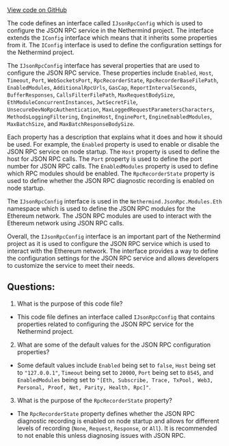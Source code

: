 [View code on GitHub](https://github.com/NethermindEth/nethermind/src/Nethermind/Nethermind.JsonRpc/IJsonRpcConfig.cs)

The code defines an interface called `IJsonRpcConfig` which is used to configure the JSON RPC service in the Nethermind project. The interface extends the `IConfig` interface which means that it inherits some properties from it. The `IConfig` interface is used to define the configuration settings for the Nethermind project.

The `IJsonRpcConfig` interface has several properties that are used to configure the JSON RPC service. These properties include `Enabled`, `Host`, `Timeout`, `Port`, `WebSocketsPort`, `RpcRecorderState`, `RpcRecorderBaseFilePath`, `EnabledModules`, `AdditionalRpcUrls`, `GasCap`, `ReportIntervalSeconds`, `BufferResponses`, `CallsFilterFilePath`, `MaxRequestBodySize`, `EthModuleConcurrentInstances`, `JwtSecretFile`, `UnsecureDevNoRpcAuthentication`, `MaxLoggedRequestParametersCharacters`, `MethodsLoggingFiltering`, `EngineHost`, `EnginePort`, `EngineEnabledModules`, `MaxBatchSize`, and `MaxBatchResponseBodySize`.

Each property has a description that explains what it does and how it should be used. For example, the `Enabled` property is used to enable or disable the JSON RPC service on node startup. The `Host` property is used to define the host for JSON RPC calls. The `Port` property is used to define the port number for JSON RPC calls. The `EnabledModules` property is used to define which RPC modules should be enabled. The `RpcRecorderState` property is used to define whether the JSON RPC diagnostic recording is enabled on node startup.

The `IJsonRpcConfig` interface is used in the `Nethermind.JsonRpc.Modules.Eth` namespace which is used to define the JSON RPC modules for the Ethereum network. The JSON RPC modules are used to interact with the Ethereum network using JSON RPC calls.

Overall, the `IJsonRpcConfig` interface is an important part of the Nethermind project as it is used to configure the JSON RPC service which is used to interact with the Ethereum network. The interface provides a way to define the configuration settings for the JSON RPC service and allows developers to customize the service to meet their needs.
## Questions: 
 1. What is the purpose of this code file?
- This code file defines an interface called `IJsonRpcConfig` that contains properties related to configuring the JSON RPC service for the Nethermind project.

2. What are some of the default values for the JSON RPC configuration properties?
- Some default values include `Enabled` being set to `false`, `Host` being set to `"127.0.0.1"`, `Timeout` being set to `20000`, `Port` being set to `8545`, and `EnabledModules` being set to `"[Eth, Subscribe, Trace, TxPool, Web3, Personal, Proof, Net, Parity, Health, Rpc]"`.

3. What is the purpose of the `RpcRecorderState` property?
- The `RpcRecorderState` property defines whether the JSON RPC diagnostic recording is enabled on node startup and allows for different levels of recording (`None`, `Request`, `Response`, or `All`). It is recommended to not enable this unless diagnosing issues with JSON RPC.